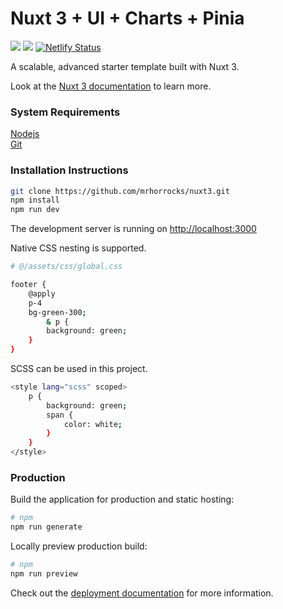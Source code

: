 # Nuxt 3 + UI + Charts + Pinia  

[![](https://img.shields.io/badge/nuxt.js-v3.7.4-04C690.svg)](https://nuxt.com) [![](https://img.shields.io/badge/node-v18.18.0-026e00.svg)](https://nodejs.org/en)  [![Netlify Status](https://api.netlify.com/api/v1/badges/25555fc1-33ec-43cd-be0b-a13829021aaa/deploy-status)](https://app.netlify.com/sites/mrhorrocks/deploys)

A scalable, advanced starter template built with Nuxt 3.  

Look at the [Nuxt 3 documentation](https://nuxt.com/docs/getting-started/introduction) to learn more.

### System Requirements

[Nodejs](https://nodejs.org/en)  
[Git](https://git-scm.com/downloads)

### Installation Instructions

```bash
git clone https://github.com/mrhorrocks/nuxt3.git
npm install
npm run dev
```

The development server is running on [http://localhost:3000](http://localhost:3000)  

Native CSS nesting is supported.

```bash
# @/assets/css/global.css 

footer {
    @apply
    p-4
    bg-green-300;
        & p {
        background: green;
    }
}
```

SCSS can be used in this project.

```bash
<style lang="scss" scoped>
    p {
        background: green;
        span {
            color: white;
        }
    }
</style>
```

### Production

Build the application for production and static hosting:

```bash
# npm
npm run generate
```

Locally preview production build:

```bash
# npm
npm run preview
```

Check out the [deployment documentation](https://nuxt.com/docs/getting-started/deployment) for more information.
